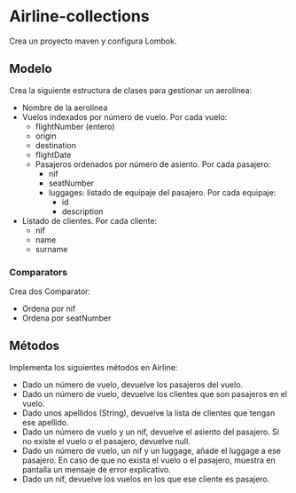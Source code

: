 # Airline-collections

Crea un proyecto maven y configura Lombok. 

## Modelo

Crea la siguiente estructura de clases para gestionar un aerolínea:
- Nombre de la aerolínea 
- Vuelos indexados por número de vuelo. Por cada vuelo:
  - flightNumber (entero)
  - origin 
  - destination 
  - flightDate 
  - Pasajeros ordenados por número de asiento. Por cada pasajero:
    - nif 
    - seatNumber 
    - luggages: listado de equipaje del pasajero. Por cada equipaje:
      - id 
      - description 
- Listado de clientes. Por cada cliente:
  - nif 
  - name 
  - surname

### Comparators

Crea dos Comparator<Passenger>:
- Ordena por nif 
- Ordena por seatNumber

## Métodos

Implementa los siguientes métodos en Airline:
- Dado un número de vuelo, devuelve los pasajeros del vuelo. 
- Dado un número de vuelo, devuelve los clientes que son pasajeros en el vuelo. 
- Dado unos apellidos (String), devuelve la lista de clientes que tengan ese apellido. 
- Dado un número de vuelo y un nif, devuelve el asiento del pasajero. Si no existe el vuelo o el pasajero, devuelve null. 
- Dado un número de vuelo, un nif y un luggage, añade el luggage a ese pasajero. En caso de que no exista el vuelo o el pasajero, muestra en pantalla un mensaje de error explicativo. 
- Dado un nif, devuelve los vuelos en los que ese cliente es pasajero.